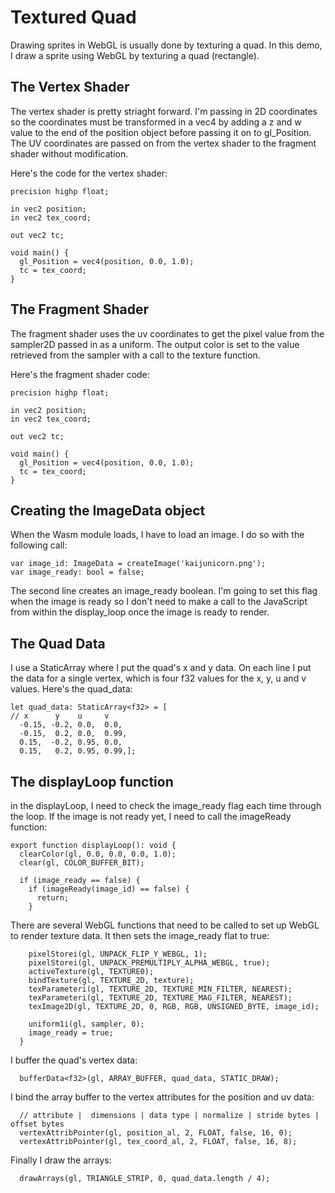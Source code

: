 # Textured Quad

Drawing sprites in WebGL is usually done by texturing a quad.  In this demo, I draw a sprite using WebGL by texturing a quad (rectangle).

## The Vertex Shader

The vertex shader is pretty striaght forward.  I'm passing in 2D coordinates so the coordinates must be transformed in a vec4 by adding a z and w value to the end of the position object before passing it on to gl_Position.  The UV coordinates are passed on from the vertex shader to the fragment shader without modification. 

Here's the code for the vertex shader:
```
precision highp float;

in vec2 position;
in vec2 tex_coord;

out vec2 tc;
  
void main() {
  gl_Position = vec4(position, 0.0, 1.0);
  tc = tex_coord;
}
```
## The Fragment Shader

The fragment shader uses the uv coordinates to get the pixel value from the sampler2D passed in as a uniform.  The output color is set to the value retrieved from the sampler with a call to the texture function.  

Here's the fragment shader code:
```
precision highp float;

in vec2 position;
in vec2 tex_coord;

out vec2 tc;

void main() {
  gl_Position = vec4(position, 0.0, 1.0);
  tc = tex_coord;
}
```
## Creating the ImageData object

When the Wasm module loads, I have to load an image.  I do so with the following call:

```
var image_id: ImageData = createImage('kaijunicorn.png');
var image_ready: bool = false;
```

The second line creates an image_ready boolean.  I'm going to set this flag when the image is ready so I don't need to make a call to the JavaScript from within the display_loop once the image is ready to render.  

## The Quad Data

I use a StaticArray<f32> where I put the quad's x and y data.  On each line I put the data for a single vertex, which is four f32 values for the x, y, u and v values.  Here's the quad_data:

```
let quad_data: StaticArray<f32> = [
// x      y    u     v
  -0.15, -0.2, 0.0,  0.0,
  -0.15,  0.2, 0.0,  0.99,
  0.15,  -0.2, 0.95, 0.0,
  0.15,   0.2, 0.95, 0.99,];
```

## The displayLoop function

in the displayLoop, I need to check the image_ready flag each time through the loop.  If the image is not ready yet, I need to call the imageReady function:

```
export function displayLoop(): void {
  clearColor(gl, 0.0, 0.0, 0.0, 1.0);
  clear(gl, COLOR_BUFFER_BIT);

  if (image_ready == false) {
    if (imageReady(image_id) == false) {
      return;
    }
```

There are several WebGL functions that need to be called to set up WebGL to render texture data.  It then sets the image_ready flat to true:

```
    pixelStorei(gl, UNPACK_FLIP_Y_WEBGL, 1);
    pixelStorei(gl, UNPACK_PREMULTIPLY_ALPHA_WEBGL, true);
    activeTexture(gl, TEXTURE0);
    bindTexture(gl, TEXTURE_2D, texture);
    texParameteri(gl, TEXTURE_2D, TEXTURE_MIN_FILTER, NEAREST);
    texParameteri(gl, TEXTURE_2D, TEXTURE_MAG_FILTER, NEAREST);
    texImage2D(gl, TEXTURE_2D, 0, RGB, RGB, UNSIGNED_BYTE, image_id);

    uniform1i(gl, sampler, 0);
    image_ready = true;
  }
```

I buffer the quad's vertex data:
```
  bufferData<f32>(gl, ARRAY_BUFFER, quad_data, STATIC_DRAW);
```

I bind the array buffer to the vertex attributes for the position and uv data:
```
  // attribute |  dimensions | data type | normalize | stride bytes | offset bytes
  vertexAttribPointer(gl, position_al, 2, FLOAT, false, 16, 0);
  vertexAttribPointer(gl, tex_coord_al, 2, FLOAT, false, 16, 8);

```


Finally I draw the arrays:
```
  drawArrays(gl, TRIANGLE_STRIP, 0, quad_data.length / 4);

```

